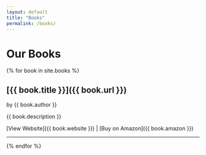 ```yaml
---
layout: default
title: "Books"
permalink: /books/
---
```


# Our Books

{% for book in site.books %}
## [{{ book.title }}]({{ book.url }})
by {{ book.author }}

{{ book.description }}

[View Website]({{ book.website }}) | [Buy on Amazon]({{ book.amazon }})

---
{% endfor %}
